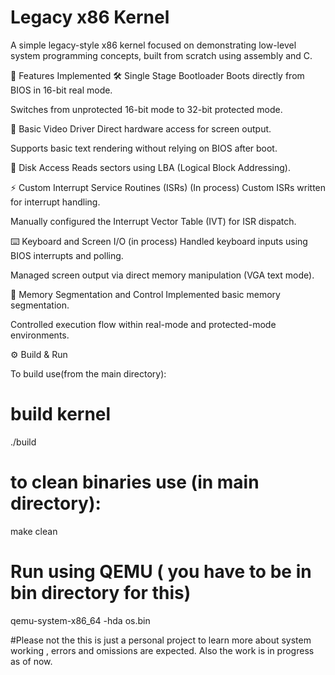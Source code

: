 # Legacy x86 Kernel
A simple legacy-style x86 kernel focused on demonstrating low-level system programming concepts, built from scratch using assembly and C.

📜 Features Implemented
🛠️ Single Stage Bootloader
Boots directly from BIOS in 16-bit real mode.

Switches from unprotected 16-bit mode to 32-bit protected mode.

🎥 Basic Video Driver
Direct hardware access for screen output.

Supports basic text rendering without relying on BIOS after boot.

💾 Disk Access
Reads sectors using LBA (Logical Block Addressing).

⚡ Custom Interrupt Service Routines (ISRs) (In process)
Custom ISRs written for interrupt handling.

Manually configured the Interrupt Vector Table (IVT) for ISR dispatch.

⌨️ Keyboard and Screen I/O (in process)
Handled keyboard inputs using BIOS interrupts and polling.

Managed screen output via direct memory manipulation (VGA text mode).

🧠 Memory Segmentation and Control
Implemented basic memory segmentation.

Controlled execution flow within real-mode and protected-mode environments.

⚙️ Build & Run

To build use(from the main directory):

# build kernel
./build

# to clean binaries use (in main directory):
make clean


# Run using QEMU ( you have to be in bin directory for this)
qemu-system-x86_64 -hda os.bin

#Please not the this is just a personal project to learn more about system working , errors and omissions are expected. Also the work is in progress as of now.
